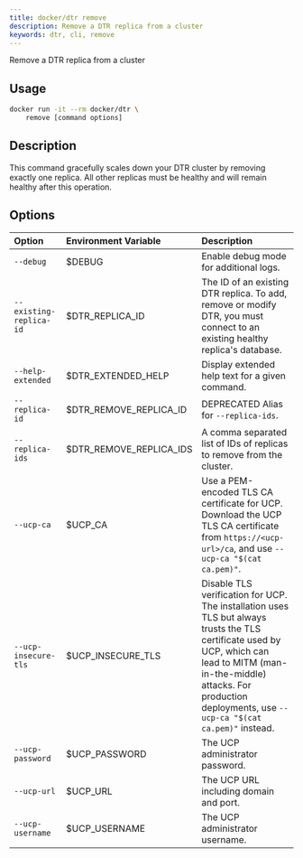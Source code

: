 ```yaml
---
title: docker/dtr remove
description: Remove a DTR replica from a cluster
keywords: dtr, cli, remove
---
```


Remove a DTR replica from a cluster

## Usage

```bash
docker run -it --rm docker/dtr \
    remove [command options]
```

## Description


This command gracefully scales down your DTR cluster by removing exactly
one replica. All other replicas must be healthy and will remain healthy after
this operation.


## Options

| Option                        | Environment Variable      | Description                                                                          |
|:------------------------------|:--------------------------|:-------------------------------------------------------------------------------------|
| `--debug` | $DEBUG | Enable debug mode for additional logs. |
| `--existing-replica-id` | $DTR_REPLICA_ID | The ID of an existing DTR replica. To add, remove or modify DTR, you must connect to an existing  healthy replica's database. |
| `--help-extended` | $DTR_EXTENDED_HELP | Display extended help text for a given command. |
| `--replica-id` | $DTR_REMOVE_REPLICA_ID | DEPRECATED Alias for `--replica-ids`. |
| `--replica-ids` | $DTR_REMOVE_REPLICA_IDS | A comma separated list of IDs of replicas to remove from the cluster. |
| `--ucp-ca` | $UCP_CA | Use a PEM-encoded TLS CA certificate for UCP. Download the UCP TLS CA certificate from `https://<ucp-url>/ca`, and  use `--ucp-ca "$(cat ca.pem)"`. |
| `--ucp-insecure-tls` | $UCP_INSECURE_TLS | Disable TLS verification for UCP. The installation uses TLS but always trusts the TLS certificate used by UCP, which can lead to MITM (man-in-the-middle) attacks.  For production deployments, use `--ucp-ca "$(cat ca.pem)"` instead. |
| `--ucp-password` | $UCP_PASSWORD | The UCP administrator password. |
| `--ucp-url` | $UCP_URL | The UCP URL including domain and port. |
| `--ucp-username` | $UCP_USERNAME | The UCP administrator username. |

